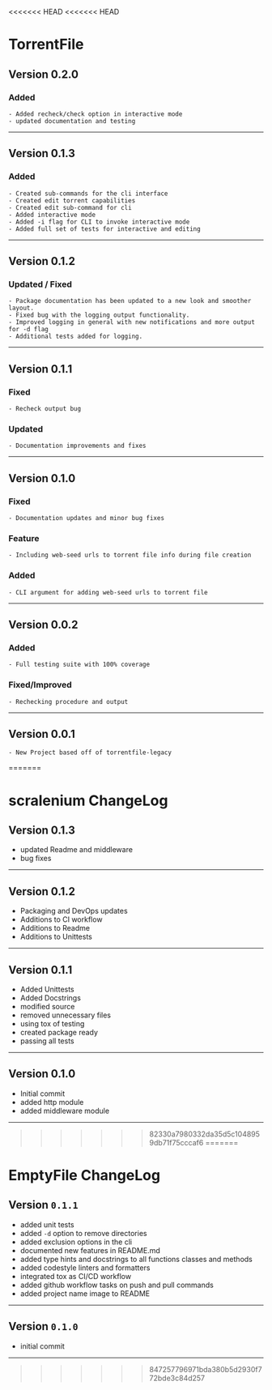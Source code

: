 <<<<<<< HEAD
<<<<<<< HEAD
# TorrentFile

## Version 0.2.0

### Added

    - Added recheck/check option in interactive mode
    - updated documentation and testing

----------------

## Version 0.1.3

### Added

    - Created sub-commands for the cli interface
    - Created edit torrent capabilities
    - Created edit sub-command for cli
    - Added interactive mode 
    - Added -i flag for CLI to invoke interactive mode
    - Added full set of tests for interactive and editing

----------------

## Version 0.1.2

### Updated / Fixed

    - Package documentation has been updated to a new look and smoother layout.
    - Fixed bug with the logging output functionality.
    - Improved logging in general with new notifications and more output for -d flag
    - Additional tests added for logging.

----------------

## Version 0.1.1

### Fixed

    - Recheck output bug

### Updated

    - Documentation improvements and fixes

----------------

## Version 0.1.0

### Fixed

    - Documentation updates and minor bug fixes

### Feature

    - Including web-seed urls to torrent file info during file creation

### Added

    - CLI argument for adding web-seed urls to torrent file

----------------

## Version 0.0.2

### Added

    - Full testing suite with 100% coverage

### Fixed/Improved

    - Rechecking procedure and output

----------------

## Version 0.0.1

    - New Project based off of torrentfile-legacy
=======
# scralenium ChangeLog

## Version 0.1.3

- updated Readme and middleware
- bug fixes

* * *

## Version 0.1.2

-   Packaging and DevOps updates
-   Additions to CI workflow
-   Additions to Readme
-   Additions to Unittests

* * *

## Version 0.1.1

-   Added Unittests
-   Added Docstrings
-   modified source
-   removed unnecessary files
-   using tox of testing
-   created package ready
-   passing all tests

* * *

## Version 0.1.0

-   Initial commit
-   added http module
-   added middleware module

* * *
>>>>>>> 82330a7980332da35d5c1048959db71f75cccaf6
=======
# EmptyFile ChangeLog

## Version `0.1.1`

- added unit tests
- added `-d` option to remove directories
- added exclusion options in the cli
- documented new features in README.md
- added type hints and docstrings to all functions classes and methods
- added codestyle linters and formatters
- integrated tox as CI/CD workflow
- added github workflow tasks on push and pull commands
- added project name image to README

-------------------------

## Version `0.1.0`

- initial commit

-------------------------
>>>>>>> 847257796971bda380b5d2930f772bde3c84d257
